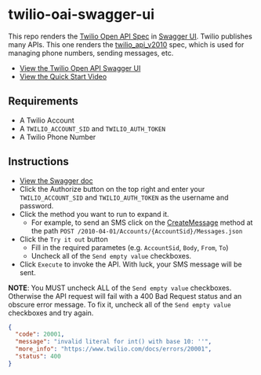 # twilio-oai-swagger-ui

This repo renders the [Twilio Open API Spec](https://github.com/twilio/twilio-oai) in [Swagger UI](https://github.com/swagger-api/swagger-ui). Twilio publishes many APIs. This one renders the [twilio_api_v2010](https://github.com/twilio/twilio-oai/blob/main/spec/json/twilio_api_v2010.json) spec, which is used for managing phone numbers, sending messages, etc.

- [View the Twilio Open API Swagger UI](http://johnchaffee.wiki/twilio-oai-swagger-ui/)
- [View the Quick Start Video](http://johnchaffee.wiki/twilio-oai-swagger-ui/swagger.mp4)

## Requirements

- A Twilio Account
- A `TWILIO_ACCOUNT_SID` and `TWILIO_AUTH_TOKEN` 
- A Twilio Phone Number

## Instructions

- [View the Swagger doc](http://johnchaffee.wiki/twilio-oai-swagger-ui/)
- Click the Authorize button on the top right and enter your `TWILIO_ACCOUNT_SID` and `TWILIO_AUTH_TOKEN` as the username and password.
- Click the method you want to run to expand it.
  - For example, to send an SMS click on the [CreateMessage](https://johnchaffee.wiki/twilio-oai-swagger-ui/#/default/CreateMessage) method at the path `POST /2010-04-01/Accounts/{AccountSid}/Messages.json`
- Click the `Try it out` button
  - Fill in the required parametes (e.g. `AccountSid`, `Body`, `From`, `To`)
  - Uncheck all of the `Send empty value` checkboxes.
- Click `Execute` to invoke the API. With luck, your SMS message will be sent.

**NOTE**: You MUST uncheck ALL of the `Send empty value` checkboxes. Otherwise the API request will fail with a 400 Bad Request status and an obscure error message. To fix it, uncheck all of the `Send empty value` checkboxes and try again.

```json
{
  "code": 20001,
  "message": "invalid literal for int() with base 10: ''",
  "more_info": "https://www.twilio.com/docs/errors/20001",
  "status": 400
}
```